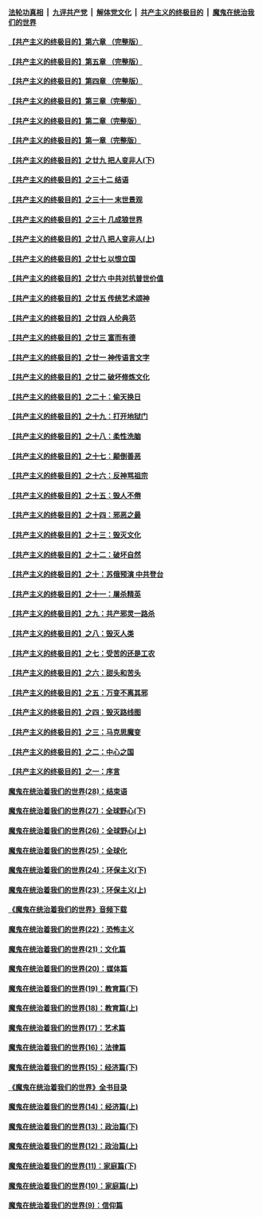 ####  [法轮功真相](../../../../basic/blob/master/README.md?t=06242231) &nbsp;|&nbsp; [九评共产党](../../../../9ping.md/blob/master/README.md?t=06242231) &nbsp;|&nbsp; [解体党文化](../../../../jtdwh.md/blob/master/README.md?t=06242231)  &nbsp;|&nbsp; [共产主义的终极目的](../../../../gczydzjmd.md/blob/master/README.md?t=06242231) &nbsp;|&nbsp; [魔鬼在统治我们的世界](../../../../mgztzwmdsj.md/blob/master/README.md?t=06242231) 

#### [【共产主义的终极目的】第六章 （完整版）](../pages/nsc422/n11428913.md?t=06242231) 

#### [【共产主义的终极目的】第五章 （完整版）](../pages/nsc422/n11428912.md?t=06242231) 

#### [【共产主义的终极目的】第四章 （完整版）](../pages/nsc422/n11428907.md?t=06242231) 

#### [【共产主义的终极目的】第三章（完整版）](../pages/nsc422/n11428848.md?t=06242231) 

#### [【共产主义的终极目的】第二章（完整版）](../pages/nsc422/n11428831.md?t=06242231) 

#### [【共产主义的终极目的】第一章（完整版）](../pages/nsc422/n11417651.md?t=06242231) 

#### [【共产主义的终极目的】之廿九 把人变非人(下)](../pages/nsc422/n11344140.md?t=06242231) 

#### [【共产主义的终极目的】之三十二 结语](../pages/nsc422/n11360535.md?t=06242231) 

#### [【共产主义的终极目的】之三十一 末世景观](../pages/nsc422/n11351129.md?t=06242231) 

#### [【共产主义的终极目的】之三十 几成狼世界](../pages/nsc422/n11348280.md?t=06242231) 

#### [【共产主义的终极目的】之廿八 把人变非人(上)](../pages/nsc422/n11340492.md?t=06242231) 

#### [【共产主义的终极目的】之廿七 以恨立国](../pages/nsc422/n11336944.md?t=06242231) 

#### [【共产主义的终极目的】之廿六 中共对抗普世价值](../pages/nsc422/n11324785.md?t=06242231) 

#### [【共产主义的终极目的】之廿五 传统艺术颂神](../pages/nsc422/n11296396.md?t=06242231) 

#### [【共产主义的终极目的】之廿四 人伦典范](../pages/nsc422/n11296397.md?t=06242231) 

#### [【共产主义的终极目的】之廿三 富而有德](../pages/nsc422/n11283598.md?t=06242231) 

#### [【共产主义的终极目的】之廿一 神传语言文字](../pages/nsc422/n11263265.md?t=06242231) 

#### [【共产主义的终极目的】之廿二 破坏修炼文化](../pages/nsc422/n11245728.md?t=06242231) 

#### [【共产主义的终极目的】之二十：偷天换日](../pages/nsc422/n11238846.md?t=06242231) 

#### [【共产主义的终极目的】之十九：打开地狱门](../pages/nsc422/n11206376.md?t=06242231) 

#### [【共产主义的终极目的】之十八：柔性洗脑](../pages/nsc422/n11199994.md?t=06242231) 

#### [【共产主义的终极目的】之十七：颠倒善恶](../pages/nsc422/n11179782.md?t=06242231) 

#### [【共产主义的终极目的】之十六：反神骂祖宗](../pages/nsc422/n11166798.md?t=06242231) 

#### [【共产主义的终极目的】之十五：毁人不倦](../pages/nsc422/n11166792.md?t=06242231) 

#### [【共产主义的终极目的】之十四：邪恶之最](../pages/nsc422/n11150249.md?t=06242231) 

#### [【共产主义的终极目的】之十三：毁灭文化](../pages/nsc422/n11135227.md?t=06242231) 

#### [【共产主义的终极目的】之十二：破坏自然](../pages/nsc422/n11135214.md?t=06242231) 

#### [【共产主义的终极目的】之十：苏俄预演 中共登台](../pages/nsc422/n11118424.md?t=06242231) 

#### [【共产主义的终极目的】之十一：屠杀精英](../pages/nsc422/n11118442.md?t=06242231) 

#### [【共产主义的终极目的】之九：共产邪灵一路杀](../pages/nsc422/n11114139.md?t=06242231) 

#### [【共产主义的终极目的】之八：毁灭人类](../pages/nsc422/n11108503.md?t=06242231) 

#### [【共产主义的终极目的】之七：受苦的还是工农](../pages/nsc422/n11101809.md?t=06242231) 

#### [【共产主义的终极目的】之六：甜头和苦头](../pages/nsc422/n11096971.md?t=06242231) 

#### [【共产主义的终极目的】之五：万变不离其邪](../pages/nsc422/n11091285.md?t=06242231) 

#### [【共产主义的终极目的】之四：毁灭路线图](../pages/nsc422/n11086284.md?t=06242231) 

#### [【共产主义的终极目的】之三：马克思魔变](../pages/nsc422/n11061941.md?t=06242231) 

#### [【共产主义的终极目的】之二：中心之国](../pages/nsc422/n11047728.md?t=06242231) 

#### [【共产主义的终极目的】之一：序言](../pages/nsc422/n11086077.md?t=06242231) 

#### [魔鬼在统治着我们的世界(28)：结束语](../pages/nsc422/n10936246.md?t=06242231) 

#### [魔鬼在统治着我们的世界(27)：全球野心(下)](../pages/nsc422/n10928319.md?t=06242231) 

#### [魔鬼在统治着我们的世界(26)：全球野心(上)](../pages/nsc422/n10900318.md?t=06242231) 

#### [魔鬼在统治着我们的世界(25)：全球化](../pages/nsc422/n10788205.md?t=06242231) 

#### [魔鬼在统治着我们的世界(24)：环保主义(下)](../pages/nsc422/n10695307.md?t=06242231) 

#### [魔鬼在统治着我们的世界(23)：环保主义(上)](../pages/nsc422/n10688613.md?t=06242231) 

#### [《魔鬼在统治着我们的世界》音频下载](../pages/nsc422/n10635553.md?t=06242231) 

#### [魔鬼在统治着我们的世界(22)：恐怖主义](../pages/nsc422/n10614727.md?t=06242231) 

#### [魔鬼在统治着我们的世界(21)：文化篇](../pages/nsc422/n10597706.md?t=06242231) 

#### [魔鬼在统治着我们的世界(20)：媒体篇](../pages/nsc422/n10586579.md?t=06242231) 

#### [魔鬼在统治着我们的世界(19)：教育篇(下)](../pages/nsc422/n10564808.md?t=06242231) 

#### [魔鬼在统治着我们的世界(18)：教育篇(上)](../pages/nsc422/n10526970.md?t=06242231) 

#### [魔鬼在统治着我们的世界(17)：艺术篇](../pages/nsc422/n10499093.md?t=06242231) 

#### [魔鬼在统治着我们的世界(16)：法律篇](../pages/nsc422/n10485969.md?t=06242231) 

#### [魔鬼在统治着我们的世界(15)：经济篇(下)](../pages/nsc422/n10469975.md?t=06242231) 

#### [《魔鬼在统治着我们的世界》全书目录](../pages/nsc422/n10464261.md?t=06242231) 

#### [魔鬼在统治着我们的世界(14)：经济篇(上)](../pages/nsc422/n10457370.md?t=06242231) 

#### [魔鬼在统治着我们的世界(13)：政治篇(下)](../pages/nsc422/n10448270.md?t=06242231) 

#### [魔鬼在统治着我们的世界(12)：政治篇(上)](../pages/nsc422/n10444576.md?t=06242231) 

#### [魔鬼在统治着我们的世界(11)：家庭篇(下)](../pages/nsc422/n10440961.md?t=06242231) 

#### [魔鬼在统治着我们的世界(10)：家庭篇(上)](../pages/nsc422/n10435448.md?t=06242231) 

#### [魔鬼在统治着我们的世界(9)：信仰篇](../pages/nsc422/n10432159.md?t=06242231) 

